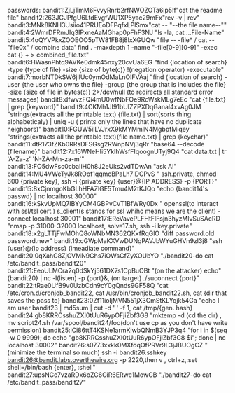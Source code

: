 passwords:
bandit1:ZjLjTmM6FvvyRnrb2rfNWOZOTa6ip5If"cat the readme file"
bandit2:263JGJPfgU6LtdEvgfWU1XP5yac29mFx"rev -v | rev"
bandit3:MNk8KNH3Usiio41PRUEoDFPqfxLPlSmx"cat -- "--the file name--""
bandit4:2WmrDFRmJIq3IPxneAaMGhap0pFhF3NJ "ls -la, cat ...File-Name"
bandit5:4oQYVPkxZOOEOO5pTW81FB8j8lxXGUQw "file -- -file* / cat --"file0x" /'combine data' find . -maxdepth 1 -name "-file[0-9][0-9]" -exec cat {} + > combined_file.txt"
bandit6:HWasnPhtq9AVKe0dmk45nxy20cvUa6EG "find {location of search} -type {type of file} -size {size of byte(c)} !(negation operator) -executable"
bandit7:morbNTDkSW6jIlUc0ymOdMaLnOlFVAaj "find {location of search} -user {the user who owns the file} -group {the group that is includes the file} -size {size of file in bytes(c)} 2>/dev/null (to redirects all standard error messages)
bandit8:dfwvzFQi4mU0wfNbFOe9RoWskMLg7eEc "cat {file.txt} | grep {keyword}"
bandit9:4CKMh1JI91bUIZZPXDqGanal4xvAg0JM "strings(extracts all the printable text) {file.txt} | sort(sorts thing alphabeticaly) | uniq -u ( prints only the lines that have no duplicate neighbors)"
bandit10:FGUW5ilLVJrxX9kMYMmlN4MgbpfMiqey "strings(extracts all the printable text){file name.txt} | grep {keychar}"
bandit11:dtR173fZKb0RRsDFSGsg2RWnpNVj3qRr "base64 --decode {filename}"
bandit12:7x16WNeHIi5YkIhWsfFIqoognUTyj9Q4 "cat data.txt | tr 'A-Za-z' 'N-ZA-Mn-za-m'"
bandit13:FO5dwFsc0cbaIiH0h8J2eUks2vdTDwAn "ask AI"
bandit14:MU4VWeTyJk8ROof1qqmcBPaLh7lDCPvS " ssh.private, chmod 600 {private key}, ssh -i {private key} {user}@{IP ADDRESS} -p {PORT}"
bandit15:8xCjnmgoKbGLhHFAZlGE5Tmu4M2tKJQo "echo {bandit14's passwd} | nc localhost 30000"
bandit16:kSkvUpMQ7lBYyCM4GBPvCvT1BfWRy0Dx " openssl(to interact with ssl/tsl cert.) s_client(s stands for ssl whihc means we are the client) -connect localhost 30001"
bandit17:EReVavePLFHtFlFsjn3hyzMlvSuSAcRD "nmap -p 31000-32000 localhost, solve17.sh, ssh -i key.private"
bandit18:x2gLTTjFwMOhQ8oWNbMN362QKxfRqGlO "diff password.old password.new"
bandit19:cGWpMaKXVwDUNgPAVJbWYuGHVn9zl3j8 "ssh {user}@{ip address} {imeadiate command}"
bandit20:0qXahG8ZjOVMN9Ghs7iOWsCfZyXOUbYO "./bandit20-do cat /etc/bandit_pass/bandit20"
bandit21:EeoULMCra2q0dSkYj561DX7s1CpBuOBt "(on the attacker) echo"{bandit20} | nc -l(listen) -p {port}&, (on target) ./suconnect {port}"
bandit22:tRae0UfB9v0UzbCdn9cY0gQnds9GF58Q "cat /etc/cron.d/cronjob_bandit22, cat /usr/bin/cronjob_bandit22.sh, cat {dir that saves the pass to}
bandit23:0Zf11ioIjMVN551jX3CmStKLYqjk54Ga "echo I am user bandit23 | md5sum | cut -d ' ' -f 1, cat /tmp/{gen. hash}
bandit24:gb8KRRCsshuZXI0tUuR6ypOFjiZbf3G8 "mktemp -d (cd the dir) , mv script24.sh /var/spool/bandit24/foo(don't use cp as you don't have write permission)
bandit25:iCi86ttT4KSNe1armKiwbQNmB3YJP3q4 "for i in $(seq -w 0 9999); do echo "gb8KRRCsshuZXI0tUuR6ypOFjiZbf3G8 $i"; done | nc localhost 30002"
bandit26:s0773xxkk0MXfdqOfPRVr9L3jJBUOgCZ "(minimize the terminal so much) ssh -i bandit26.sshkey bandit26@bandit.labs.overthewire.org -p 2220,then v , ctrl+z,:set shell=/bin/bash {enter}, :shell"
bandit27:upsNCc7vzaRDx6oZC6GiR6ERwe1MowGB "./bandit27-do cat /etc/bandit_pass/bandit27"
